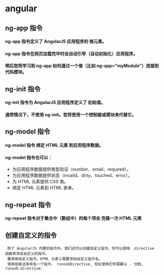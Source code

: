# angular
## ng-app 指令
#### ng-app 指令定义了 AngularJS 应用程序的 根元素。
#### ng-app 指令在网页加载完毕时会自动引导（自动初始化）应用程序。
#### 稍后您将学习到 ng-app 如何通过一个值（比如 ng-app="myModule"）连接到代码模块。

## ng-init 指令
#### ng-init 指令为 AngularJS 应用程序定义了 初始值。
#### 通常情况下，不使用 ng-init。您将使用一个控制器或模块来代替它。

## ng-model 指令
#### ng-model 指令 绑定 HTML 元素 到应用程序数据。
#### ng-model 指令也可以：
* 为应用程序数据提供类型验证（number、email、required）。
* 为应用程序数据提供状态（invalid、dirty、touched、error）。
* 为 HTML 元素提供 CSS 类。
* 绑定 HTML 元素到 HTML 表单。

## ng-repeat 指令
#### ng-repeat 指令对于集合中（数组中）的每个项会 克隆一次 HTML 元素

## 创建自定义的指令
#### 
     除了 AngularJS 内置的指令外，我们还可以创建自定义指令。你可以使用 .directive 函数来添加自定义的指令。  
     要调用自定义指令，HTML 元素上需要添加自定义指令名。  
     使用驼峰法来命名一个指令， runoobDirective, 但在使用它时需要以 - 分割, runoob-directive:
